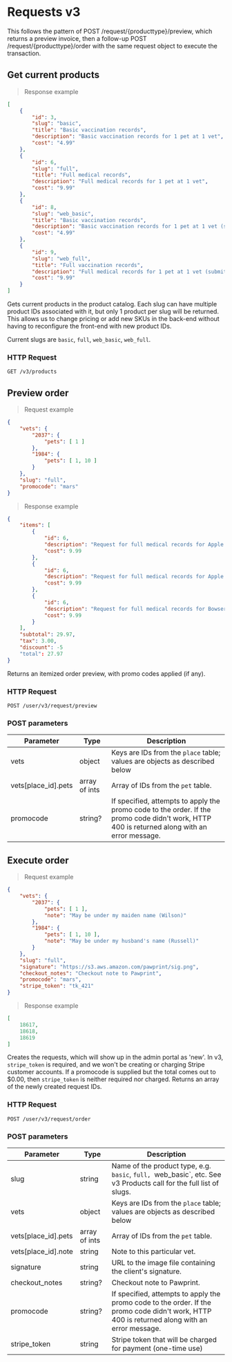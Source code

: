 # Requests v3
This follows the pattern of POST /request/{producttype}/preview, which returns a preview invoice,
then a follow-up POST /request/{producttype}/order with the same request object to execute the transaction.

## Get current products
> Response example

```json
[
	{
		"id": 3,
		"slug": "basic",
		"title": "Basic vaccination records",
		"description": "Basic vaccination records for 1 pet at 1 vet",
		"cost": "4.99"
	},
	{
		"id": 6,
		"slug": "full",
		"title": "Full medical records",
		"description": "Full medical records for 1 pet at 1 vet",
		"cost": "9.99"
	},
	{
		"id": 8,
		"slug": "web_basic",
		"title": "Basic vaccination records",
		"description": "Basic vaccination records for 1 pet at 1 vet (submitted via web)",
		"cost": "4.99"
	},
	{
		"id": 9,
		"slug": "web_full",
		"title": "Full vaccination records",
		"description": "Full medical records for 1 pet at 1 vet (submitted via web)",
		"cost": "9.99"
	}
]
```

Gets current products in the product catalog. Each slug can have multiple product IDs associated with it,
but only 1 product per slug will be returned. This allows us to change pricing or add new SKUs in the back-end
without having to reconfigure the front-end with new product IDs.

Current slugs are `basic`, `full`, `web_basic`, `web_full`.

### HTTP Request
`GET /v3/products`

## Preview order
> Request example

```json
{
	"vets": {
		"2037": {
			"pets": [ 1 ]
		},
		"1984": {
			"pets": [ 1, 10 ]
		}
	},
	"slug": "full",
	"promocode": "mars"
}
```

> Response example

```json
{
	"items": [
		{
			"id": 6,
			"description": "Request for full medical records for Apple from Yorktown Animal Hospital: Gariboldi Rita T DVM",
			"cost": 9.99
		},
		{
			"id": 6,
			"description": "Request for full medical records for Apple from Animal Kind Veterinary Hospital",
			"cost": 9.99
		},
		{
			"id": 6,
			"description": "Request for full medical records for Bowser from Animal Kind Veterinary Hospital",
			"cost": 9.99
		}
	],
	"subtotal": 29.97,
	"tax": 3.00,
	"discount": -5
	"total": 27.97
}
```

Returns an itemized order preview, with promo codes applied (if any).

### HTTP Request
`POST /user/v3/request/preview`

### POST parameters
Parameter | Type | Description
--------- | ---- | -----------
vets | object | Keys are IDs from the `place` table; values are objects as described below
vets\[place_id\].pets | array of ints | Array of IDs from the `pet` table.
promocode | string? | If specified, attempts to apply the promo code to the order. If the promo code didn't work, HTTP 400 is returned along with an error message.

## Execute order
> Request example

```json
{
	"vets": {
		"2037": {
			"pets": [ 1 ],
			"note": "May be under my maiden name (Wilson)"
		},
		"1984": {
			"pets": [ 1, 10 ],
			"note": "May be under my husband's name (Russell)"
		}
	},
	"slug": "full",
	"signature": "https://s3.aws.amazon.com/pawprint/sig.png",
	"checkout_notes": "Checkout note to Pawprint",
	"promocode": "mars",
	"stripe_token": "tk_421"
}
```

> Response example

```json
[
	18617,
	18618,
	18619
]
```

Creates the requests, which will show up in the admin portal as 'new'. In v3, `stripe_token` is required, and
we won't be creating or charging Stripe customer accounts. If a promocode is supplied but the total comes out to $0.00,
then `stripe_token` is neither required nor charged.
Returns an array of the newly created request IDs.

### HTTP Request
`POST /user/v3/request/order`

### POST parameters
Parameter | Type | Description
--------- | ---- | -----------
slug | string | Name of the product type, e.g. `basic`, `full, `web_basic`, etc. See v3 Products call for the full list of slugs.
vets | object | Keys are IDs from the `place` table; values are objects as described below
vets\[place_id\].pets | array of ints | Array of IDs from the `pet` table.
vets\[place_id\].note | string | Note to this particular vet.
signature | string | URL to the image file containing the client's signature.
checkout_notes | string? | Checkout note to Pawprint.
promocode | string? | If specified, attempts to apply the promo code to the order. If the promo code didn't work, HTTP 400 is returned along with an error message.
stripe_token | string | Stripe token that will be charged for payment (one-time use)
